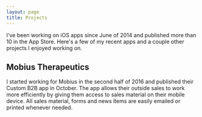 ```yaml
---
layout: page
title: Projects
---
```


I've been working on iOS apps since June of 2014 and published more than 10 in the App Store.  Here's a few of my recent apps and a couple other projects I enjoyed working on. 

## Mobius Therapeutics

I started working for Mobius in the second half of 2016 and published their Custom B2B app in October.  The app allows their outside sales to work more efficiently by giving them access to sales material on their mobile device.  All sales material, forms and news items are easily emailed or printed whenever needed.  


